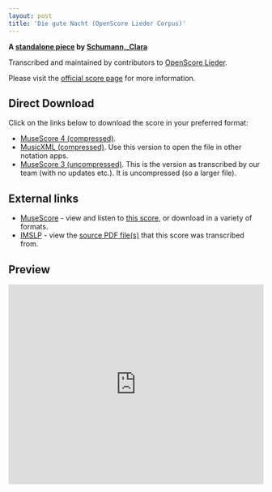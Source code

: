 ```yaml
---
layout: post
title: 'Die gute Nacht (OpenScore Lieder Corpus)'
---
```


__A [standalone piece](https://fourscoreandmore.org/openscore/lieder/Schumann%2C_Clara/_/) by [Schumann,_Clara](https://fourscoreandmore.org/openscore/lieder/Schumann%2C_Clara)__

Transcribed and maintained by contributors to [OpenScore Lieder].

Please visit the [official score page] for more information.

[official score page]: https://musescore.com/openscore-lieder-corpus/scores/5000388
[OpenScore Lieder]: https://musescore.com/openscore-lieder-corpus

## Direct Download

Click on the links below to download the score in your preferred format:
- [MuseScore 4 (compressed)](https://fourscoreandmore.org/openscore/lieder/Schumann%2C_Clara/_/Die_gute_Nacht.mscz).
- [MusicXML (compressed)](https://fourscoreandmore.org/openscore/lieder/Schumann%2C_Clara/_/Die_gute_Nacht.mxl). Use this version to open the file in other notation apps.
- [MuseScore 3 (uncompressed)](https://raw.githubusercontent.com/OpenScore/Lieder/refs/heads/main/scores/Schumann%2C_Clara/_/Die_gute_Nacht/lc5000388.mscx). This is the version as transcribed by our team (with no updates etc.). It is uncompressed (so a larger file).

## External links

- [MuseScore] - view and listen to [this score][MuseScore], or download in a variety of formats.
- [IMSLP] - view the [source PDF file(s)][IMSLP] that this score was transcribed from.

[MuseScore]: https://musescore.com/score/5000388
[IMSLP]: https://imslp.org/wiki/Special:ReverseLookup/403933

## Preview

<iframe width="100%" height="394" src="https://musescore.com/openscore-lieder-corpus/scores/5000388/embed" frameborder="0" allowfullscreen allow="autoplay; fullscreen"></iframe>
